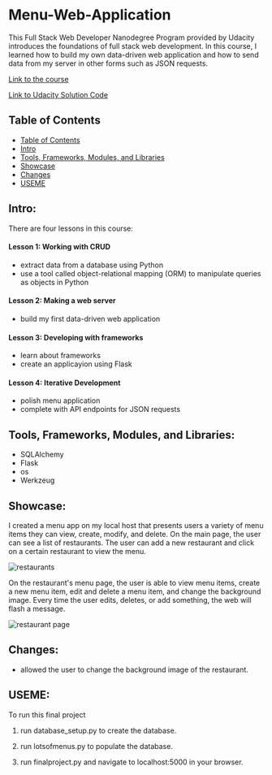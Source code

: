 # Menu-Web-Application
This Full Stack Web Developer Nanodegree Program provided by Udacity introduces the foundations of full stack web development. In this course, I learned how to build my own data-driven web application and how to send data from my server in other forms such as JSON requests. 


[Link to the course](https://www.udacity.com/course/full-stack-foundations--ud088)

[Link to Udacity Solution Code](https://github.com/udacity/Full-Stack-Foundations)

## Table of Contents
- [Table of Contents](#table-of-contents)
- [Intro](#intro)
- [Tools, Frameworks, Modules, and Libraries](#tools-frameworks-modules-and-libraries)
- [Showcase](#showcase)
- [Changes](#changes)
- [USEME](#useme)

## Intro: 
There are four lessons in this course:

#### Lesson 1: Working with CRUD
- extract data from a database using Python
- use a tool called object-relational mapping (ORM) to manipulate queries as objects in Python 
#### Lesson 2: Making a web server
- build my first data-driven web application 
#### Lesson 3: Developing with frameworks
- learn about frameworks
- create an applicayion using Flask
#### Lesson 4: Iterative Development
- polish menu application
- complete with API endpoints for JSON requests

## Tools, Frameworks, Modules, and Libraries:
- SQLAlchemy 
- Flask 
- os 
- Werkzeug

## Showcase:
I created a menu app on my local host that presents users a variety of menu items they can view, create, modify, and delete. On the main page, the user can see a list of restaurants. The user can add a new restaurant and click on a certain restaurant to view the menu. 

![restaurants](https://user-images.githubusercontent.com/71456398/148838295-ac923bac-7ef0-4df8-89e4-6d30a98366ea.jpg)

On the restaurant's menu page, the user is able to view menu items, create a new menu item, edit and delete a menu item, and change the background image. Every time the user edits, deletes, or add something, the web will flash a message.

![restaurant page](https://user-images.githubusercontent.com/71456398/148838551-802ec6fb-0fea-4e23-8576-66c70d63185a.jpg)

## Changes:

- allowed the user to change the background image of the restaurant.

## USEME:

To run this final project

1. run database_setup.py to create the database. 

2. run lotsofmenus.py to populate the database. 

3. run finalproject.py and navigate to localhost:5000 in your browser. 
